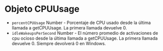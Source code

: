 # Objeto CPUUsage

* `percentCPUUsage` Number - Porcentaje de CPU usado desde la última llamada a getCPUUsage. La primera llamada devuelve 0.
* `idleWakeupsPerSecond` Number - El número promedio de activaciones de cpu ocioso desde la última llamada a getCPUUsage. La primera llamada devuelve 0. Siempre devolverá 0 en Windows.
